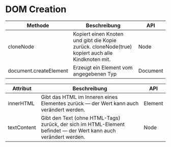 # DOM Creation

| Methode                | Beschreibung                                                                                      | API      |
| ---------------------- | ------------------------------------------------------------------------------------------------- | -------- |
| cloneNode              | Kopiert einen Knoten und gibt die Kopie zurück. cloneNode(true) kopiert auch alle Kindknoten mit. | Node     |
| document.createElement | Erzeugt ein Element vom angegebenen Typ                                                           | Document |

| Attribut    | Beschreibung                                                                                                    | API     |
| ----------- | --------------------------------------------------------------------------------------------------------------- | ------- |
| innerHTML   | Gibt das HTML im Inneren eines Elementes zurück — der Wert kann auch verändert werden.                          | Element |
| textContent | Gibt den Text (ohne HTML-Tags) zurück, der sich im HTML-Element befindet — der Wert kann auch verändert werden. | Node    |
